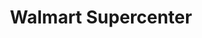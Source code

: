 ---
title: "Walmart Supercenter"
url: /green-bay/walmart-supercenter-west-mason-street/
shop: supermarket
---